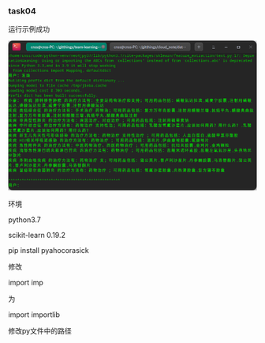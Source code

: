 ### task04

运行示例成功

![image-20210115004819163](image-20210115004819163.png)

环境

python3.7

scikit-learn     0.19.2

pip install pyahocorasick

修改

import imp

为

import importlib

修改py文件中的路径